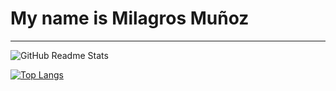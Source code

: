 <h1>My name is Milagros Muñoz</h1>
<hr></hr>
<img src="https://github-readme-stats.vercel.app/api?username=MilagrosMunoz" alt="GitHub Readme Stats">

[![Top Langs](https://github-readme-stats.vercel.app/api/top-langs/?username=theerudito&langs_count=8&count_private=false&layout=compact&theme=react&hide_border=true&bg_color=0D1117)](https://github.com/theerudito/github-readme-stats)
